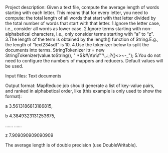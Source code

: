 Project description:
Given a text file, compute the average length of words starting with each letter. This means that for every letter, you need to compute: the total length of all words that start with that letter divided by the total number of words that start with that letter.
1.Ignore the letter case, i.e., consider all words as lower case.
2.Ignore terms starting with non-alphabetical characters, i.e., only
consider terms starting with “a” to “z”.
3.The length of the term is obtained by the length() function of String.E.g., the length of “text234sdf” is 10.
4.Use the tokenizer below to split the documents into terms.
StringTokenizer itr = new StringTokenizer(value.toString(), " *$&#/\t\n\f\"'\\,.:;?![](){}<>~-_");
5.You do not need to configure the numbers of mappers and reducers. Default values will be used.

Input files:
Text documents

Output format:
MapReduce job should generate a list of key-value pairs, and ranked in alphabetical order, like (this example is only used to show the format):

a 3.5613186813186815,

b 4.3849323131253675,

...... ......

z 7.909090909090909

The average length is of double precision (use DoubleWritable).